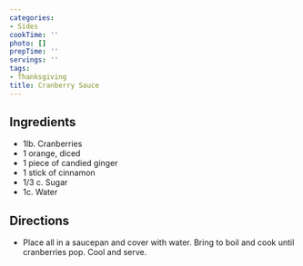 ```yaml
---
categories:
- Sides
cookTime: ''
photo: []
prepTime: ''
servings: ''
tags:
- Thanksgiving
title: Cranberry Sauce
---
```


## Ingredients 

- 1lb. Cranberries
- 1 orange, diced
- 1 piece of candied ginger
- 1 stick of cinnamon
- 1/3 c. Sugar
- 1c.  Water

## Directions 

- Place all in a saucepan and cover with water.  Bring to boil and cook until cranberries pop. Cool and serve.